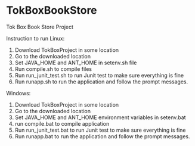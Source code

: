 # TokBoxBookStore
Tok Box Book Store Project

Instruction to run
Linux:
1) Download TokBoxProject in some location
2) Go to the downloaded location
3) Set JAVA_HOME and ANT_HOME in setenv.sh file
4) Run compile.sh to compile files
5) Run run_junit_test.sh to run Junit test to make sure everything is fine
6) Run runapp.sh to run the application and follow the prompt messages.


Windows:
1) Download TokBoxProject in some location
2) Go to the downloaded location
3) Set JAVA_HOME and ANT_HOME environment variables in setenv.bat
4) run compile.bat to compile application
5) Run run_junit_test.bat to run Junit test to make sure everything is fine
6) Run runapp.bat to run the application and follow the prompt messages.
